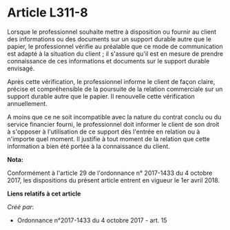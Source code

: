 # Article L311-8

Lorsque le professionnel souhaite mettre à disposition ou fournir au client des informations ou des documents sur un support
durable autre que le papier, le professionnel vérifie au préalable que ce mode de communication est adapté à la situation du
client ; il s'assure qu'il est en mesure de prendre connaissance de ces informations et documents sur le support durable
envisagé.

Après cette vérification, le professionnel informe le client de façon claire, précise et compréhensible de la poursuite de la
relation commerciale sur un support durable autre que le papier. Il renouvelle cette vérification annuellement.

A moins que ce ne soit incompatible avec la nature du contrat conclu ou du service financier fourni, le professionnel doit
informer le client de son droit à s'opposer à l'utilisation de ce support dès l'entrée en relation ou à n'importe quel
moment. Il justifie à tout moment de la relation que cette information a bien été portée à la connaissance du client.

**Nota:**

Conformément à l'article 29 de l'ordonnance n° 2017-1433 du 4 octobre 2017, les dispositions du présent article entrent en
vigueur le 1er avril 2018.

**Liens relatifs à cet article**

_Créé par_:

  - Ordonnance n°2017-1433 du 4 octobre 2017 - art. 15
